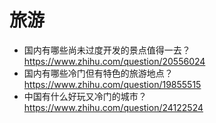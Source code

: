 # 旅游

- 国内有哪些尚未过度开发的景点值得一去？https://www.zhihu.com/question/20556024
- 国内有哪些冷门但有特色的旅游地点？ https://www.zhihu.com/question/19855515
- 中国有什么好玩又冷门的城市？ https://www.zhihu.com/question/24122524